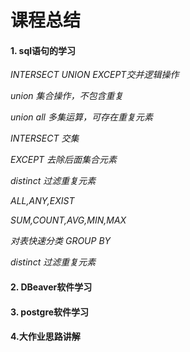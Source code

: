 # 课程总结

#### 1. sql语句的学习

*INTERSECT UNION EXCEPT交并逻辑操作*

*union 集合操作，不包含重复*

*union all 多集运算，可存在重复元素*

*INTERSECT 交集*

*EXCEPT 去除后面集合元素*

*distinct 过滤重复元素*

*ALL,ANY,EXIST*

*SUM,COUNT,AVG,MIN,MAX*

*对表快速分类 GROUP BY*

*distinct 过滤重复元素*

#### 2. DBeaver软件学习

#### 3. postgre软件学习

#### 4.大作业思路讲解

